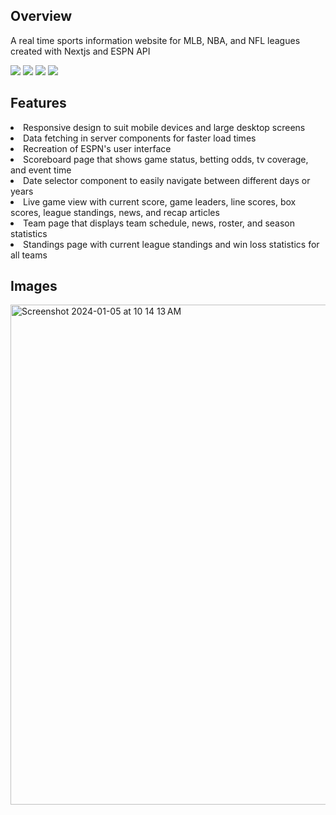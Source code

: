 ## Overview
A real time sports information website for MLB, NBA, and NFL leagues created with Nextjs and ESPN API
<div>
<img src="https://img.shields.io/badge/next.js-000000?style=for-the-badge&logo=nextdotjs&logoColor=white"> </img>
<img src="https://img.shields.io/badge/react-61DBFB?style=for-the-badge&logo=react&logoColor=white"> </img>
<img src="https://img.shields.io/badge/Tailwind%20CSS-grey?style=for-the-badge&logo=tailwindcss"> </img>
<img src="https://img.shields.io/badge/typescript-blue?style=for-the-badge&logo=typescript&logoColor=white"> </img>
</div>

## Features
<li>Responsive design to suit mobile devices and large desktop screens</li>
<li>Data fetching in server components for faster load times</li>
<li>Recreation of ESPN's user interface</li>
<li>Scoreboard page that shows game status, betting odds, tv coverage, and event time</li>
<li>Date selector component to easily navigate between different days or years</li>
<li>Live game view with current score, game leaders, line scores, box scores, league standings, news, and recap articles </li>
<li>Team page that displays team schedule, news, roster, and season statistics</li>
<li>Standings page with current league standings and win loss statistics for all teams</li>

## Images
<img width="800" alt="Screenshot 2024-01-05 at 10 14 13 AM" src="https://github.com/ZacharySal/nextjs-sportly/assets/60337802/3f1282fb-7863-4017-8ed4-77738f3e54f9">
